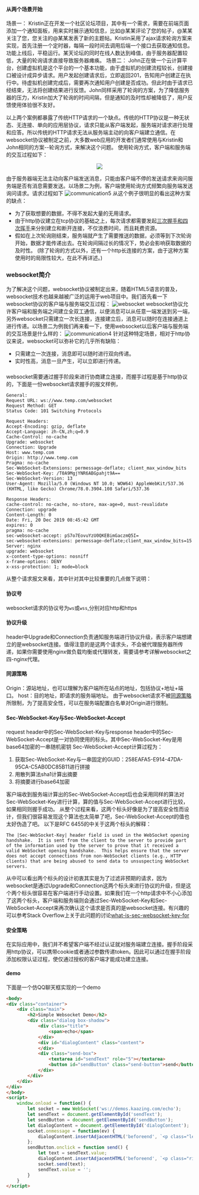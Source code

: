 #### 从两个场景开始
场景一：
Kristin正在开发一个社区论坛项目，其中有一个需求，需要在前端页面添加一个通知面板，用来实时展示通知信息，比如@某某评论了您的帖子，@某某关注了您，您关注的@某某发表了新的主题帖。Kristin采用了ajax请求轮询方案来实现，首先注册一个定时器，每隔一段时间去调用后端一个接口去获取通知信息。功能上线后，平稳运行。某天论坛的同时在线人数达到峰值，由于服务器配置较低，大量的轮询请求直接导致服务器瘫痪。
场景二：
John正在做一个云计算平台，创建虚拟机是这个平台的一个基本功能，由于虚拟机的创建流程较长，创建接口被设计成异步请求。用户发起创建请求后，立即返回201，告知用户创建正在执行中。待虚拟机创建完成后，需要再次通知用户创建是否成功。但此时由于请求已经结束，无法将创建结果进行反馈。John同样采用了轮询的方案，为了降低服务器的压力，Kristin加大了轮询的时间间隔，但是通知的及时性却被降低了，用户反馈使用体验很不友好。

以上两个案例都暴露了传统HTTP请求的一个缺点。传统的HTTP协议是一种无状态、无连接、单向的应用层协议，请求只能从客户端发起，服务端对请求进行处理和应答。所以传统的HTTP请求无法从服务端主动的向客户端建立通信。在websocket协议被制定之前，大多数web应用的开发者们通常使用与Kristin和John相同的方案--轮询方式，来解决这个问题。
使用轮询方式，客户端和服务端的交互过程如下：

<center>
    <img src="https://user-images.githubusercontent.com/50511900/71141478-35e23780-224f-11ea-905b-d0d8367b33e6.jpg">
</center>

由于服务器端无法主动向客户端发送消息，只能由客户端不停的发送请求来询问服务端是否有消息需要发送。以场景二为例，客户端使用轮询方式频繁向服务端发送询问请求。请求过程如下
![communication5](https://user-images.githubusercontent.com/50511900/71175904-94d19c00-22a3-11ea-9423-8959fb5533c0.jpg)
从这个例子很明显的看出这种方案的缺点：
-  为了获取想要的数据，不得不发起大量的无用请求。
-  由于http协议建立在tcp协议的基础之上，每次请求都需要发起[三次握手和四次挥手](https://juejin.im/post/5d9c284b518825095879e7a5)来分别建立和断开连接，不仅浪费时间，而且耗费资源。
-  假如在上次轮询刚结束，服务端就产生了需要推送的数据，必须等到下次轮询开始，数据才能传递出去。在轮询间隔过长的情况下，势必会影响获取数据的及时性。
(除了轮询的方式以外，还有一个http长连接的方案，由于这种方案使用时的局限性较大，在此不再详述。)
### websocket简介
为了解决这个问题，websocket协议被制定出来，随着HTML5语言的普及，websocket技术也越来越被广泛的运用于web项目中。我们首先看一下websocket协议的客户端与服务端交互过程：
![websocket](https://user-images.githubusercontent.com/50511900/71143142-7c866080-2254-11ea-8954-ec7101fc8555.jpg)
websocket协议允许客户端和服务端之间建立全双工通信，以便消息可以从任意一端发送到另一端，另外websocket只需建立一次长连接，连接建立后，消息可以随时在连接通道上进行传递。以场景二为例我们再来看一下，使用websocket以后客户端与服务端的交互场景是什么样的：
![communication4](https://user-images.githubusercontent.com/50511900/71153428-0b56a580-2274-11ea-93a3-9fa2448fbf4f.jpg)
针对这种特定场景，相对于http协议来说，websocket可以弥补它的几乎所有缺陷：
- 只需建立一次连接，消息即可以随时进行双向传递。
- 实时性高，消息一旦产生，可以立即进行传递。

###
websocket需要通过握手阶段来进行协商建立连接，而握手过程是基于http协议的，下面是一份websocket请求握手的报文样例，
```
General:
Request URL: ws://www.temp.com/websocket
Request Method: GET
Status Code: 101 Switching Protocols

Request Headers:
Accept-Encoding: gzip, deflate
Accept-Language: zh-CN,zh;q=0.9
Cache-Control: no-cache
Upgrade: websocket
Connection: Upgrade
Host: www.temp.com
Origin: http://www.temp.com
Pragma: no-cache
Sec-WebSocket-Extensions: permessage-deflate; client_max_window_bits
Sec-WebSocket-Key: /T0A9MgjYNR6ABGpahjt9A==
Sec-WebSocket-Version: 13
User-Agent: Mozilla/5.0 (Windows NT 10.0; WOW64) AppleWebKit/537.36 (KHTML, like Gecko) Chrome/78.0.3904.108 Safari/537.36

Response Headers:
cache-control: no-cache, no-store, max-age=0, must-revalidate
Connection: upgrade
Content-Length: 0
Date: Fri, 20 Dec 2019 08:45:42 GMT
expires: 0
pragma: no-cache
sec-websocket-accept: pS7o7EovuYzU0QKEBimGaczmQ5I=
sec-websocket-extensions: permessage-deflate;client_max_window_bits=15
Server: nginx
upgrade: websocket
x-content-type-options: nosniff
x-frame-options: DENY
x-xss-protection: 1; mode=block
```
从整个请求报文来看，其中针对其中比较重要的几点做下说明：
#### 协议号
websocket请求的协议号为`ws`或`wss`,分别对应http和https
#### 协议升级
header中Upgrade和Connection负责通知服务端进行协议升级，表示客户端想建立的是websocket连接。值得注意的是这两个请求头，不会被代理服务器所传递，如果你需要使用nginx做负载均衡或代理转发，需要请参考详解websocket之四-nginx代理。
#### 同源策略
Origin：源站地址，也可以理解为客户端所在站点的地址，包括协议+地址+端口。
host：目的地址，即请求的服务端地址。
由于websocket请求不被[同源策略](https://segmentfault.com/a/1190000007366644)所限制，为了提高安全性，可以在服务端配置白名单对Origin进行限制。
#### Sec-WebSocket-Key与Sec-WebSocket-Accept
request header中的Sec-WebSocket-Key与response header中的Sec-WebSocket-Accept是一对协同使用的标头。其中Sec-WebSocket-Key是用base64加密的一串随机密钥
Sec-WebSocket-Accept计算过程为：
1. 获取Sec-WebSocket-Key与一串固定的GUID：258EAFA5-E914-47DA-95CA-C5AB0DC85B11进行拼接
2. 用散列算法sha1计算出摘要
3. 将摘要进行base64加密

客户端收到服务端计算出的Sec-WebSocket-Accept后也会采用同样的算法对Sec-WebSocket-Key进行计算，算的值与Sec-WebSocket-Accept进行比较，如果相同则握手成功。
从整个过程来看，这两个标头好像是为了提高安全性而设计，但我们很容易发现这个算法也太简单了吧，Sec-WebSocket-Accept的值也太好伪造了吧。
以下是RFC 6455的中关于这两个标头的解释：
  ```
  The |Sec-WebSocket-Key| header field is used in the WebSocket opening
  handshake.  It is sent from the client to the server to provide part
  of the information used by the server to prove that it received a
  valid WebSocket opening handshake.  This helps ensure that the server
  does not accept connections from non-WebSocket clients (e.g., HTTP
  clients) that are being abused to send data to unsuspecting WebSocket
  servers.
  ```
从中可以看出两个标头的设计初衷其实是为了过滤非预期的请求，因为websocket是通过Upgrade和Connection这两个标头来进行协议的升级，但是这个两个标头很容易在客户端进行手动设置。如果我们在一个http请求中不小心添加了这两个标头，客户端和服务端则会通过Sec-WebSocket-Key和Sec-WebSocket-Accept来再次确认这个请求是否真的是websocket连接。有兴趣的可以参考Stack Overflow上关于此问题的讨论[what-is-sec-websocket-key-for](https://stackoverflow.com/questions/18265128/what-is-sec-websocket-key-for)

#### 安全策略
在实际应用中，我们并不希望客户端不经过认证就对服务端建立连接。握手阶段采用http协议，可以携带cookie或者通过参数传递token。因此可以通过在握手阶段添加权限认证过程，使仅通过授权的客户端才能成功建立连接。

#### demo
下面是一个仿QQ聊天框实现的一个demo
```html
<body>
<div class="container">
    <div class="main">
        <h2>Simple Websocket Demo</h2>
        <div class="dialog box-shadow">
            <div class="title">
                <span>echo</span>
            </div>
            <div id="dialogContent" class="content">
            </div>
            <div class="send-box">
                <textarea id="sendText" role="5"></textarea>
                <button id="sendButton" class="send-button">send</button>
            </div>
        </div>
    </div>
</div>
</body>
<script>
    window.onload = function() {
        let socket = new WebSocket('ws://demos.kaazing.com/echo');
        let sendText = document.getElementById('sendText');
        let sendButton = document.getElementById('sendButton');
        let dialogContent = document.getElementById('dialogContent');
        socket.onmessage = function(ev) {
            dialogContent.insertAdjacentHTML('beforeend', `<p class="left"><span class="bubble">${ev.data}</span></p>`)
        };
        sendButton.onclick = function send() {
            let text = sendText.value;
            dialogContent.insertAdjacentHTML('beforeend', `<p class="right"><span class="bubble">${text}</span></p>`)
            socket.send(text);
            sendText.value = '';
        }
    }
</script>
```

